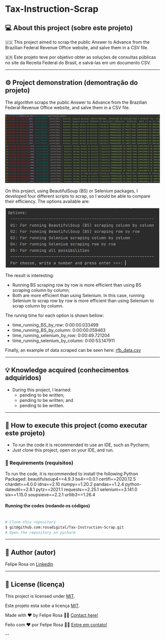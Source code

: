 # Tax-Instruction-Scrap
## 💻 About this project (sobre este projeto)
:us: This project aimed to scrap the public Answer to Advance from the Brazilian Federal Revenue Office website, and salve them in a CSV file.

:brazil: Este projeto teve por objetivo obter as soluções de consultas públicas no site da Receita Federal do Brasil, e salvá-las em um documento CSV.

---
## ⚙️ Project demonstration (demontração do projeto)
The algorithm scraps the public Answer to Advance from the Brazilian Federal Revenue Office website, and salve them in a CSV file.

<p align="center"> <img alt="example_of_data.JPG" title="example_of_data.JPG" src="./assets/example_of_data.JPG" width="800px">

On this project, using BeautifulSoup (BS) or Selenium packages, I developed four different scripts to scrap, so I would be able to compare their efficiency.
The options available are:

<p align="center"> <img alt="options_of_scraping.JPG" title="options_of_scraping.JPG" src="./assets/options_of_scraping.JPG" width="500px">

The result is interesting:
* Running BS scraping row by row is more efficient than using BS scraping column by column;
* Both are more efficient than using Selenium. In this case, running Selenium to scrap row by row is more efficient than using Selenium to scrap column by column.

The runnig time for each option is shown bellow:

- time_running_BS_by_row:  0:00:00.033499
- time_running_BS_by_column:  0:00:00.059463
- time_running_selenium_by_row:  0:00:49.721204
- time_running_selenium_by_column:  0:00:53.147911

Finally, an example of data scraped can be seen here: [rfb_data.csv](./rfb_data.csv)

---
	
## 💡 Knowledge acquired (conhecimentos adquiridos)

- During this project, I learned:
  - pending to be written;
  - pending to be written; and
  - pending to be written.

---

## 🚀 How to execute this project (como executar este projeto)

 - To run the code it is recommended to use an IDE, such as Pycharm;
  - Just clone this project, open on your IDE, and run.

### 🎲 Requirements (requisitos)

To run the code, it is recommended to install the following Python Packaged:
beautifulsoup4==4.9.3
bs4==0.0.1
certifi==2020.12.5
chardet==4.0.0
idna==2.10
numpy==1.20.2
pandas==1.2.4
python-dateutil==2.8.1
pytz==2021.1
requests==2.25.1
selenium==3.141.0
six==1.15.0
soupsieve==2.2.1
urllib3==1.26.4


#### Running the codes (rodando os códigos)

```bash

# Clone this repository
$ git@github.com:rosadigital/Tax-Instruction-Scrap.git
# Open the repository on pycharm

```

---

## 🦸 Author (autor)


Felipe Rosa on [LinkedIn](https://www.linkedin.com/in/felipe-rosa/)

---

## 📝 License (licença)

This project is licensed under [MIT](./LICENSE).

Este projeto esta sobe a licença [MIT](./LICENSE).

Made with ❤️ by Felipe Rosa 👋🏽 [Contact here!](https://www.linkedin.com/in/felipe-rosa/)

Feito com ❤️ por Felipe Rosa 👋🏽 [Entre em contato!](https://www.linkedin.com/in/felipe-rosa/)

--
